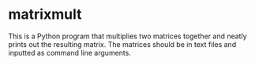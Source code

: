 # matrixmult
This is a Python program that multiplies two matrices together and neatly prints out the resulting matrix. 
The matrices should be in text files and inputted as command line arguments. 
